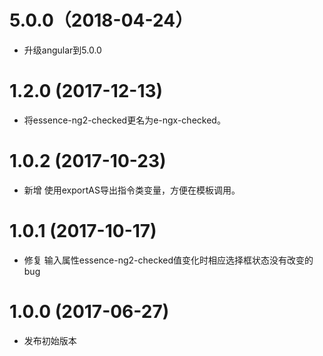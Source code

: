 # 5.0.0（2018-04-24）

- 升级angular到5.0.0

# 1.2.0 (2017-12-13)

- 将essence-ng2-checked更名为e-ngx-checked。

# 1.0.2 (2017-10-23)

- 新增 使用exportAS导出指令类变量，方便在模板调用。

# 1.0.1 (2017-10-17)

- 修复 输入属性essence-ng2-checked值变化时相应选择框状态没有改变的bug

# 1.0.0 (2017-06-27)

- 发布初始版本
